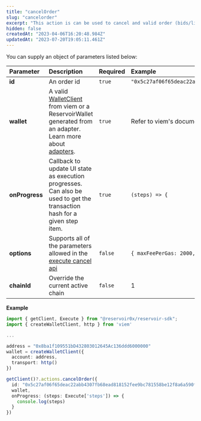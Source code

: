```yaml
---
title: "cancelOrder"
slug: "cancelorder"
excerpt: "This action is can be used to cancel and valid order (bids/listings)"
hidden: false
createdAt: "2023-04-06T16:20:48.984Z"
updatedAt: "2023-07-20T19:05:11.461Z"
---
```

You can supply an object of parameters listed below:

| Parameter      | Description                                                                                                                                                                                              | Required | Example                                                                                      |
| :------------- | :------------------------------------------------------------------------------------------------------------------------------------------------------------------------------------------------------- | :------- | :------------------------------------------------------------------------------------------- |
| **id**         | An order id                                                                                                                                                                                              | `true`   | `"0x5c27af06f65deac22abb4307fb68ead818152fee9bc781558be12f8a6a590f97"`                       |
| **wallet**     | A valid [WalletClient](https://viem.sh/docs/clients/wallet.html) from viem or a ReservoirWallet generated from an adapter. Learn more about [adapters](https://docs.reservoir.tools/reference/adapters). | `true`   | Refer to viem's documentation on [WalletClients](https://viem.sh/docs/clients/wallet.html)\_ |
| **onProgress** | Callback to update UI state as execution progresses. Can also be used to get the transaction hash for a given step item.                                                                                 | `true`   | `(steps) => {            console.log(steps)      }`                                          |
| **options**    | Supports all of the parameters allowed in the [execute cancel api](/reference/getexecutecancelv2)                                                                                                        | `false`  | `{ maxFeePerGas: 2000, ... }`                                                                |
| **chainId**    | Override the current active chain                                                                                                                                                                        | `false`  | 1                                                                                            |

**Example**

```typescript
import { getClient, Execute } from "@reservoir0x/reservoir-sdk";
import { createWalletClient, http } from 'viem'

...

address = "0x8ba1f109551bD432803012645Ac136ddd6000000"
wallet = createWalletClient({
  account: address,
  transport: http()
})

getClient()?.actions.cancelOrder({
  id: "0x5c27af06f65deac22abb4307fb68ead818152fee9bc781558be12f8a6a590f97",
  wallet,
  onProgress: (steps: Execute['steps']) => {
    console.log(steps)
  }
})
```